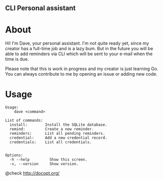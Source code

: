 ## CLI Personal assistant

# About
Hi! I'm Dave, your personal assistant. I'm not quite ready yet, since my creator has a full-time job and is a lazy bum. But in the future
you will be able to add reminders via CLI which will be sent to your e-mail when the time is due.

Please note that this is work in progress and my creator is just learning Go. You can always contribute to me by opening
an issue or adding new code.

# Usage

```shell
Usage:
    dave <command>

List of commands:
  install:        Install the SQLite database.
  remind:         Create a new reminder.
  reminders:      List all pending reminders.
  credential:     Add a new credential record.
  credentials:    List all credentials.


Options:
  -h --help         Show this screen.
  -v, --version     Show version.
```


@check http://docopt.org/
